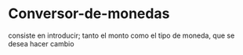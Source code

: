 # Conversor-de-monedas
consiste en introducir; tanto el monto como el tipo de moneda, que se desea hacer cambio
